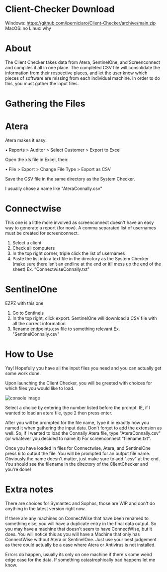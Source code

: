 # Client-Checker Download

Windows: https://github.com/lperniciaro/Client-Checker/archive/main.zip
MacOS: no
Linux: why

# About

The Client Checker takes data from Atera, SentinelOne, and Screenconnect and compiles it all in one place. The completed CSV file will consolidate the information from their respective places, and let the user know which pieces of software are missing from each individual machine. In order to do this, you must gather the input files.

# Gathering the Files

# Atera

Atera makes it easy:

•	Reports > Auditor > Select Customer > Export to Excel

Open the xls file in Excel, then:

•	File > Export > Change File Type > Export as CSV 

Save the CSV file in the same directory as the System Checker.

I usually chose a name like "AteraConnally.csv"

# Connectwise

This one is a little more involved as screenconnect doesn't have an easy way to generate a report (for now). A comma separated list of usernames must be created for screenconnect.
1.	Select a client
2.	Check all computers
3.	In the top right corner, triple click the list of usernames
4.	Paste the list into a text file in the directory as the System Checker (make sure there isn’t an endline at the end or itll mess up the end of the sheet)
Ex. "ConnectwiseConnally.txt"

# SentinelOne

EZPZ with this one
1.  Go to Sentinels
2.  In the top right, click export. SentinelOne will download a CSV file with all the correct information
3.  Rename endpoints.csv file to something relevant Ex. "SentinelConnally.csv"

# How to Use

Yay! Hopefully you have all the input files you need and you can actually get some work done.

Upon launching the Client Checker, you will be greeted with choices for which files you would like to load. 

![console image](https://i.imgur.com/wYohLPX.png)

Select a choice by entering the number listed before the prompt. IE, if I wanted to load an atera file, type 2 then press enter.

After you will be prompted for the file name, type it in exactly how you named it when gathering the input data. Don't forget to add the extension as well.
So, if I wanted to load the Connally Atera file, type "AteraConnally.csv" (or whatever you decided to name it)
For screenconnect "filename.txt".

Once you have loaded in files for Connectwise, Atera, and SentinelOne press 6 to output the file. You will be prompted for an output file name. Obviously the name doesn't matter, just make sure to add ".csv" at the end. You should see the filename in the directory of the ClientChecker and you're done!

# Extra notes
There are choices for Symantec and Sophos, those are WIP and don't do anything in the latest version right now.

If there are any machines on ConnectWise that have been renamed to something else, you will have a duplicate entry in the final data output. So you may have a machine that doesn't seem to have ConnectWise, but it does. You will notice this as you will have a Machine that only has ConnectWise without Atera or SentinelOne. Just use your best judgement as there could actually be a case where Atera or Antivirus is not installed.

Errors do happen, usually its only on one machine if there's some weird edge case for the data. If something catastrophically bad happens let me know.
